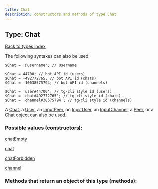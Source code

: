 ```yaml
---
title: Chat
description: constructors and methods of type Chat
---
```

## Type: Chat  
[Back to types index](index.md)



The following syntaxes can also be used:

```
$Chat = '@username'; // Username

$Chat = 44700; // bot API id (users)
$Chat = -492772765; // bot API id (chats)
$Chat = -10038575794; // bot API id (channels)

$Chat = 'user#44700'; // tg-cli style id (users)
$Chat = 'chat#492772765'; // tg-cli style id (chats)
$Chat = 'channel#38575794'; // tg-cli style id (channels)
```

A [Chat](Chat.md), a [User](User.md), an [InputPeer](InputPeer.md), an [InputUser](InputUser.md), an [InputChannel](InputChannel.md), a [Peer](Peer.md), or a [Chat](Chat.md) object can also be used.


### Possible values (constructors):

[chatEmpty](../constructors/chatEmpty.md)  

[chat](../constructors/chat.md)  

[chatForbidden](../constructors/chatForbidden.md)  

[channel](../constructors/channel.md)  



### Methods that return an object of this type (methods):



